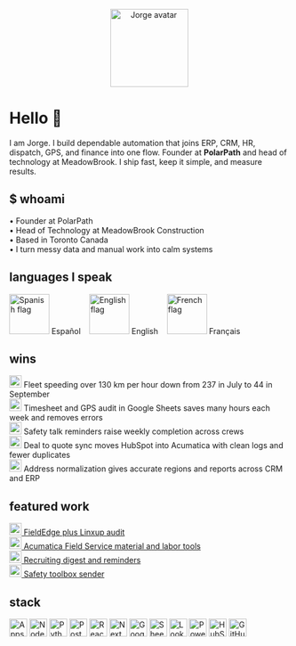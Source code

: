 <p align="center">
  <img src="https://github.com/jorgedsp93.png" alt="Jorge avatar" width="140"><br/>
</p>

# Hello 👋

I am Jorge. I build dependable automation that joins ERP, CRM, HR, dispatch, GPS, and finance into one flow. Founder at **PolarPath** and head of technology at MeadowBrook. I ship fast, keep it simple, and measure results.

## $ whoami
• Founder at PolarPath  
• Head of Technology at MeadowBrook Construction  
• Based in Toronto Canada  
• I turn messy data and manual work into calm systems

## languages I speak
<p>
  <img src="https://github.githubassets.com/images/icons/emoji/unicode/1f1ea-1f1f8.png?v8" alt="Spanish flag" height="72"> Español&nbsp;&nbsp;&nbsp;
  <img src="https://github.githubassets.com/images/icons/emoji/unicode/1f1ec-1f1e7.png?v8" alt="English flag" height="72"> English&nbsp;&nbsp;&nbsp;
  <img src="https://github.githubassets.com/images/icons/emoji/unicode/1f1eb-1f1f7.png?v8" alt="French flag" height="72"> Français
</p>

## wins
<p>
  <img src="https://cdn.simpleicons.org/googleanalytics/2E7D32" height="22" alt="analytics icon">
  Fleet speeding over 130 km per hour down from 237 in July to 44 in September
  <br/>
  <img src="https://cdn.simpleicons.org/googlesheets/34A853" height="22" alt="sheets icon">
  Timesheet and GPS audit in Google Sheets saves many hours each week and removes errors
  <br/>
  <img src="https://cdn.simpleicons.org/gmail/EA4335" height="22" alt="gmail icon">
  Safety talk reminders raise weekly completion across crews
  <br/>
  <img src="https://cdn.simpleicons.org/hubspot/FF7A59" height="22" alt="hubspot icon">
  Deal to quote sync moves HubSpot into Acumatica with clean logs and fewer duplicates
  <br/>
  <img src="https://cdn.simpleicons.org/database/6E6E6E" height="22" alt="data icon">
  Address normalization gives accurate regions and reports across CRM and ERP
</p>

## featured work
<p>
  <a href="https://github.com/jorgedsp93/Fieldedge-linxup-clock-audit">
    <img src="https://cdn.simpleicons.org/googlemaps/4285F4" height="22" alt="maps icon">
    FieldEdge plus Linxup audit
  </a>
  <br/>
  <a href="https://github.com/jorgedsp93/SO_Material-Labour">
    <img src="https://cdn.simpleicons.org/microsoftazure/0078D4" height="22" alt="service icon">
    Acumatica Field Service material and labor tools
  </a>
  <br/>
  <a href="https://github.com/jorgedsp93?tab=repositories&q=recruiting">
    <img src="https://cdn.simpleicons.org/gmail/EA4335" height="22" alt="mail icon">
    Recruiting digest and reminders
  </a>
  <br/>
  <a href="https://github.com/jorgedsp93?tab=repositories&q=safety">
    <img src="https://cdn.simpleicons.org/googledocs/4285F4" height="22" alt="docs icon">
    Safety toolbox sender
  </a>
</p>

## stack
<p>
  <img src="https://cdn.simpleicons.org/googleappsscript/4285F4" height="32" alt="Apps Script">
  <img src="https://cdn.simpleicons.org/nodedotjs/339933" height="32" alt="Node">
  <img src="https://cdn.simpleicons.org/python/3776AB" height="32" alt="Python">
  <img src="https://cdn.simpleicons.org/postgresql/4169E1" height="32" alt="PostgreSQL">
  <img src="https://cdn.simpleicons.org/react/61DAFB" height="32" alt="React">
  <img src="https://cdn.simpleicons.org/nextdotjs/000000" height="32" alt="Next">
  <img src="https://cdn.simpleicons.org/googlecloud/4285F4" height="32" alt="Google Cloud">
  <img src="https://cdn.simpleicons.org/googlesheets/34A853" height="32" alt="Sheets">
  <img src="https://cdn.simpleicons.org/looker/4285F4" height="32" alt="Looker Studio">
  <img src="https://cdn.simpleicons.org/powerbi/F2C811" height="32" alt="Power BI">
  <img src="https://cdn.simpleicons.org/hubspot/FF7A59" height="32" alt="HubSpot">
  <img src="https://cdn.simpleicons.org/githubactions/2088FF" height="32" alt="GitHub Actions">
</p>
